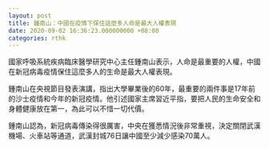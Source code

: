 ```yaml
---
layout: post
title: 鍾南山：中國在疫情下保住這麼多人命是最大人權表現
date: 2020-09-02 16:36:23.000000000 +08:00
categories: rthk
---
```


國家呼吸系統疾病臨床醫學研究中心主任鍾南山表示，人命是最重要的人權，中國在新冠病毒疫情保住這麼多人的生命是最大人權表現。

鍾南山在央視節目發表演講，指出大學畢業後的60年，最重要的兩件事是17年前的沙士疫情和今年的新冠疫情。他引述國家主席習近平指，要把人民的生命安全和身體健康放在第一，為此可以不惜一切代價。

鍾南山認為，新冠病毒傳染得很厲害，中央在獲悉情況後非常重視，決定關閉武漢機場、火車站等通道，武漢封城76日讓中國至少減少感染70萬人。

